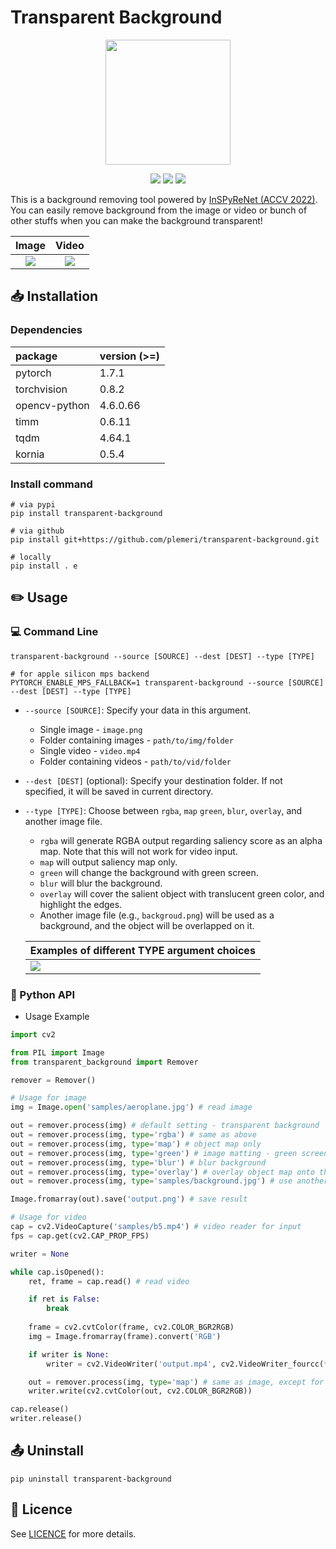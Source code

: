 # Transparent Background

<p align="center">
    <img src=https://raw.githubusercontent.com/plemeri/transparent-background/main/figures/logo.png width=200px>
</p>
<p align="center">
    <a href="https://github.com/plemeri/transparent-background/blob/main/LICENSE"><img  src="https://img.shields.io/badge/license-MIT-blue"></a>
    <a href="https://pypi.org/project/transparent-background/"><image src="https://badge.fury.io/py/transparent-background.svg"></a>
    <a href="https://pepy.tech/project/transparent-background"><image src="https://static.pepy.tech/personalized-badge/transparent-background?period=total&units=international_system&left_color=grey&right_color=orange&left_text=Downloads"></a>
</p>


This is a background removing tool powered by [InSPyReNet (ACCV 2022)](https://github.com/plemeri/InSPyReNet.git). You can easily remove background from the image or video or bunch of other stuffs when you can make the background transparent!

Image | Video
:-:|:-:
<img src=https://raw.githubusercontent.com/plemeri/transparent-background/main/figures/demo_aeroplane.gif > | <img src=https://raw.githubusercontent.com/plemeri/transparent-background/main/figures/demo_b5.gif >

## :inbox_tray: Installation

### Dependencies

package | version (>=)
:-|:-
pytorch | 1.7.1
torchvision | 0.8.2
opencv-python | 4.6.0.66
timm | 0.6.11
tqdm | 4.64.1
kornia | 0.5.4

### Install command
```
# via pypi
pip install transparent-background

# via github
pip install git+https://github.com/plemeri/transparent-background.git

# locally
pip install . e
```

## :pencil2: Usage

### :computer: Command Line

```
transparent-background --source [SOURCE] --dest [DEST] --type [TYPE]

# for apple silicon mps backend
PYTORCH_ENABLE_MPS_FALLBACK=1 transparent-background --source [SOURCE] --dest [DEST] --type [TYPE]
```
* `--source [SOURCE]`: Specify your data in this argument.
    * Single image - `image.png`
    * Folder containing images - `path/to/img/folder`
    * Single video - `video.mp4`
    * Folder containing videos - `path/to/vid/folder`
* `--dest [DEST]` (optional): Specify your destination folder. If not specified, it will be saved in current directory.
* `--type [TYPE]`: Choose between `rgba`, `map` `green`, `blur`, `overlay`, and another image file.
    * `rgba` will generate RGBA output regarding saliency score as an alpha map. Note that this will not work for video input. 
    * `map` will output saliency map only. 
    * `green` will change the background with green screen. 
    * `blur` will blur the background.
    * `overlay` will cover the salient object with translucent green color, and highlight the edges.
    * Another image file (e.g., `backgroud.png`) will be used as a background, and the object will be overlapped on it.

    Examples of different TYPE argument choices|
    :-|
    <img src=https://raw.githubusercontent.com/plemeri/transparent-background/main/figures/demo_type.png >|
    
### :crystal_ball: Python API
* Usage Example
```python
import cv2

from PIL import Image
from transparent_background import Remover

remover = Remover()

# Usage for image
img = Image.open('samples/aeroplane.jpg') # read image

out = remover.process(img) # default setting - transparent background
out = remover.process(img, type='rgba') # same as above
out = remover.process(img, type='map') # object map only
out = remover.process(img, type='green') # image matting - green screen
out = remover.process(img, type='blur') # blur background
out = remover.process(img, type='overlay') # overlay object map onto the image
out = remover.process(img, type='samples/background.jpg') # use another image as a background

Image.fromarray(out).save('output.png') # save result

# Usage for video
cap = cv2.VideoCapture('samples/b5.mp4') # video reader for input
fps = cap.get(cv2.CAP_PROP_FPS)

writer = None

while cap.isOpened():
    ret, frame = cap.read() # read video

    if ret is False:
        break
        
    frame = cv2.cvtColor(frame, cv2.COLOR_BGR2RGB) 
    img = Image.fromarray(frame).convert('RGB')

    if writer is None:
        writer = cv2.VideoWriter('output.mp4', cv2.VideoWriter_fourcc(*'mp4v'), fps, img.size) # video writer for output

    out = remover.process(img, type='map') # same as image, except for 'rgba' which is not for video.
    writer.write(cv2.cvtColor(out, cv2.COLOR_BGR2RGB))

cap.release()
writer.release()
```

## :outbox_tray: Uninstall

```
pip uninstall transparent-background
```

## :page_facing_up: Licence

See [LICENCE](https://github.com/plemeri/transparent-background/blob/main/LICENSE) for more details.
